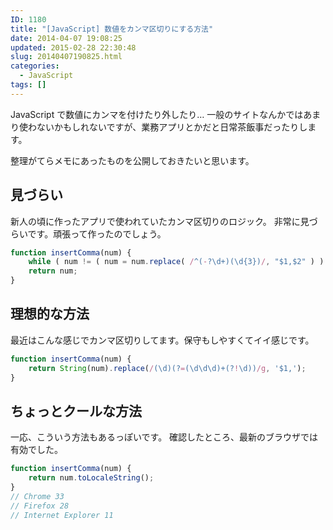 ```yaml
---
ID: 1180
title: "[JavaScript] 数値をカンマ区切りにする方法"
date: 2014-04-07 19:08:25
updated: 2015-02-28 22:30:48
slug: 20140407190825.html
categories:
  - JavaScript
tags: []
---
```


JavaScript で数値にカンマを付けたり外したり…
一般のサイトなんかではあまり使わないかもしれないですが、業務アプリとかだと日常茶飯事だったりします。

<!--more-->

整理がてらメモにあったものを公開しておきたいと思います。

<h2>見づらい</h2>
新人の頃に作ったアプリで使われていたカンマ区切りのロジック。
非常に見づらいです。頑張って作ったのでしょう。

```js
function insertComma(num) {
    while ( num != ( num = num.replace( /^(-?\d+)(\d{3})/, "$1,$2" ) ) );
    return num;
}
```

<h2>理想的な方法</h2>
最近はこんな感じでカンマ区切りしてます。保守もしやすくてイイ感じです。

```js
function insertComma(num) {
    return String(num).replace(/(\d)(?=(\d\d\d)+(?!\d))/g, '$1,');
}
```

<h2>ちょっとクールな方法</h2>
一応、こういう方法もあるっぽいです。
確認したところ、最新のブラウザでは有効でした。

```js
function insertComma(num) {
    return num.toLocaleString();
}
// Chrome 33
// Firefox 28
// Internet Explorer 11
```
